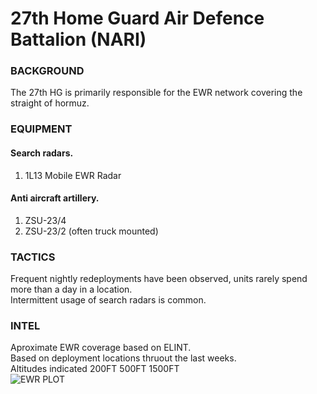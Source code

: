 # 27th Home Guard Air Defence Battalion (NARI)

### BACKGROUND
The 27th HG is primarily responsible for the EWR network covering the straight of hormuz.


### EQUIPMENT
#### Search radars.
1. 1L13 Mobile EWR Radar

#### Anti aircraft artillery.
1. ZSU-23/4
2. ZSU-23/2 (often truck mounted)


### TACTICS
Frequent nightly redeployments have been observed, units rarely spend more than a day in a location.  
Intermittent usage of search radars is common.

### INTEL
Aproximate EWR coverage based on ELINT.  
Based on deployment locations thruout the last weeks.  
Altitudes indicated 200FT 500FT 1500FT  
![EWR PLOT](EWR_NET_ONE_VIS_PLOT.PNG)